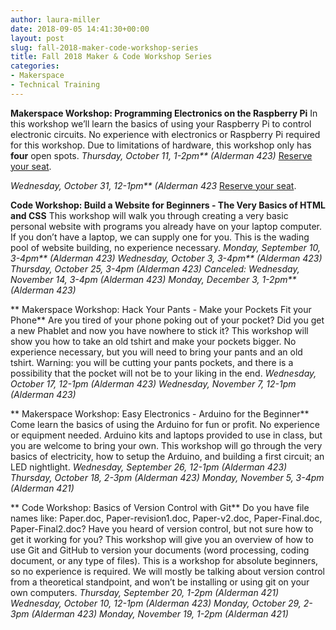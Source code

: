 ```yaml
---
author: laura-miller
date: 2018-09-05 14:41:30+00:00
layout: post
slug: fall-2018-maker-code-workshop-series
title: Fall 2018 Maker & Code Workshop Series
categories:
- Makerspace
- Technical Training
---
```


**Makerspace Workshop: Programming Electronics on the Raspberry Pi**
In this workshop we’ll learn the basics of using your Raspberry Pi to control electronic circuits. No experience with electronics or Raspberry Pi required for this workshop. Due to limitations of hardware, this workshop only has **four** open spots.
_Thursday, October 11, 1-2pm** (Alderman 423)_
[Reserve your seat](https://cal.lib.virginia.edu/event/4585915).

_Wednesday, October 31, 12-1pm** (Alderman 423_
[Reserve your seat](https://cal.lib.virginia.edu/event/4585922).

**Code Workshop: Build a Website for Beginners - The Very Basics of HTML and CSS**
This workshop will walk you through creating a very basic personal website with programs you already have on your laptop computer. If you don’t have a laptop, we can supply one for you. This is the wading pool of website building, no experience necessary.
_Monday, September 10, 3-4pm** (Alderman 423)_
_Wednesday, October 3, 3-4pm** (Alderman 423)_
_Thursday, October 25, 3-4pm (Alderman 423)_
_Canceled: Wednesday, November 14, 3-4pm (Alderman 423)_
_Monday, December 3, 1-2pm** (Alderman 423)_

** Makerspace Workshop: Hack Your Pants - Make your Pockets Fit your Phone**
Are you tired of your phone poking out of your pocket? Did you get a new Phablet and now you have nowhere to stick it? This workshop will show you how to take an old tshirt and make your pockets bigger. No experience necessary, but you will need to bring your pants and an old tshirt. Warning: you will be cutting your pants pockets, and there is a possibility that the pocket will not be to your liking in the end.
_Wednesday, October 17, 12-1pm (Alderman 423)_
_Wednesday, November 7, 12-1pm (Alderman 423)_

** Makerspace Workshop: Easy Electronics - Arduino for the Beginner**
Come learn the basics of using the Arduino for fun or profit. No experience or equipment needed. Arduino kits and laptops provided to use in class, but you are welcome to bring your own. This workshop will go through the very basics of electricity, how to setup the Arduino, and building a first circuit; an LED nightlight.
_Wednesday, September 26, 12-1pm (Alderman 423)_
_Thursday, October 18, 2-3pm (Alderman 423)_
_Monday, November 5, 3-4pm (Alderman 421)_

** Code Workshop: Basics of Version Control with Git**
Do you have file names like: Paper.doc, Paper-revision1.doc, Paper-v2.doc, Paper-Final.doc, Paper-Final2.doc? Have you heard of version control, but not sure how to get it working for you? This workshop will give you an overview of how to use Git and GitHub to version your documents (word processing, coding document, or any type of files). This is a workshop for absolute beginners, so no experience is required. We will mostly be talking about version control from a theoretical standpoint, and won’t be installing or using git on your own computers.
_Thursday, September 20, 1-2pm (Alderman 421)_
_Wednesday, October 10, 12-1pm (Alderman 423)_
_Monday, October 29, 2-3pm (Alderman 423)_
_Monday, November 19, 1-2pm (Alderman 421)_

